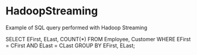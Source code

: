 # HadoopStreaming
Example of SQL query performed with Hadoop Streaming

SELECT EFirst, ELast, COUNT(*)
FROM Employee, Customer
WHERE EFirst = CFirst AND ELast = CLast
GROUP BY EFirst, ELast;

